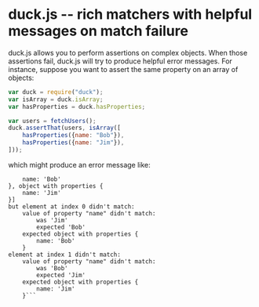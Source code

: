 # duck.js -- rich matchers with helpful messages on match failure

duck.js allows you to perform assertions on complex objects.
When those assertions fail, duck.js will try to produce helpful error messages.
For instance, suppose you want to assert the same property on an array of objects:

```javascript
var duck = require("duck");
var isArray = duck.isArray;
var hasProperties = duck.hasProperties;

var users = fetchUsers();
duck.assertThat(users, isArray([
    hasProperties({name: "Bob"}),
    hasProperties({name: "Jim"}),
]));
```

which might produce an error message like:

```Expected [object with properties {
    name: 'Bob'
}, object with properties {
    name: 'Jim'
}]
but element at index 0 didn't match:
    value of property "name" didn't match:
        was 'Jim'
        expected 'Bob'
    expected object with properties {
        name: 'Bob'
    }
element at index 1 didn't match:
    value of property "name" didn't match:
        was 'Bob'
        expected 'Jim'
    expected object with properties {
        name: 'Jim'
    }```

